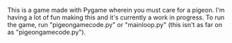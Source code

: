 This is a game made with Pygame wherein you must care for a pigeon. I'm having a lot of fun making this and it's currently a work in progress. To run the game, run "pigeongamecode.py" or "mainloop.py" (this isn't as far on as "pigeongamecode.py").

